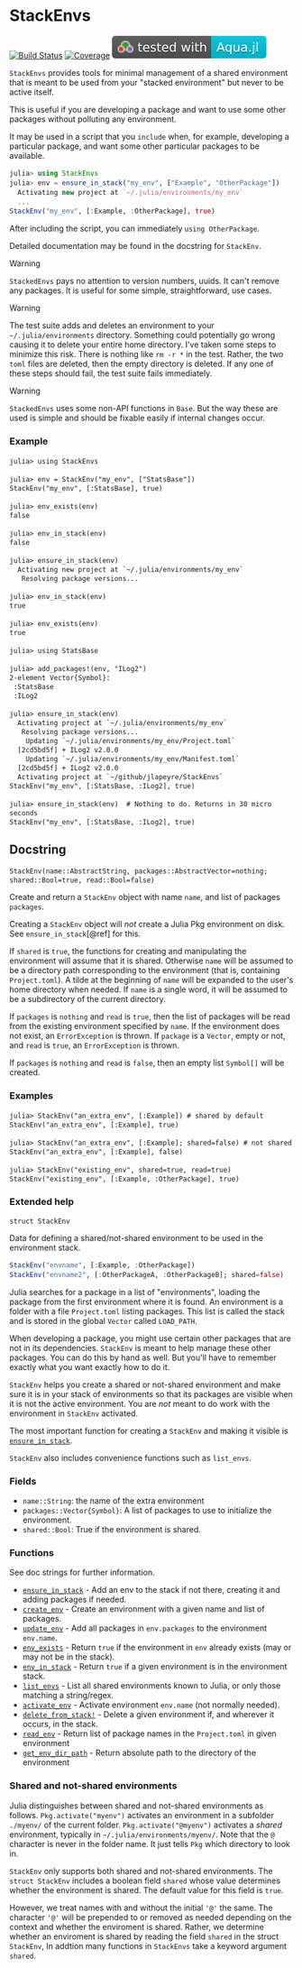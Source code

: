 # StackEnvs

[![Build Status](https://github.com/jlapeyre/StackEnvs.jl/actions/workflows/CI.yml/badge.svg?branch=main)](https://github.com/jlapeyre/StackEnvs.jl/actions/workflows/CI.yml?query=branch%3Amain)
[![Coverage](https://codecov.io/gh/jlapeyre/StackEnvs.jl/branch/main/graph/badge.svg)](https://codecov.io/gh/jlapeyre/StackEnvs.jl)
[![Aqua QA](https://raw.githubusercontent.com/JuliaTesting/Aqua.jl/master/badge.svg)](https://github.com/JuliaTesting/Aqua.jl)

`StackEnvs` provides tools for minimal management of a shared environment that is meant to be used from your "stacked environment" but never to be active itself.

This is useful if you are developing a package and want to use some other packages without polluting any environment.

It may be used in a script that you `include` when, for example, developing a particular package, and want some other particular
packages to be available.

```julia
julia> using StackEnvs
julia> env = ensure_in_stack("my_env", ["Example", "OtherPackage"])
  Activating new project at `~/.julia/environments/my_env`
  ...
StackEnv("my_env", [:Example, :OtherPackage], true)
```

After including the script, you can immediately `using OtherPackage`.

Detailed documentation may be found in the docstring for `StackEnv`.

> [!WARNING]
> `StackedEnvs` pays no attention to version numbers, uuids. It can't remove any packages. It is useful for some simple, straightforward, use cases.

> [!WARNING]
> The test suite adds and deletes an environment to your `~/.julia/environments` directory. Something could potentially go wrong causing it to delete your entire home directory. I've taken some steps to minimize this risk. There is nothing like `rm -r *` in the test. Rather, the two `toml` files are deleted, then the empty directory is deleted. If any one of these steps should fail, the test suite fails immediately.

> [!WARNING]
> `StackedEnvs` uses some non-API functions in `Base`. But the way these are used is simple and should be fixable easily if internal changes occur.

### Example

```julia-repl
julia> using StackEnvs

julia> env = StackEnv("my_env", ["StatsBase"])
StackEnv("my_env", [:StatsBase], true)

julia> env_exists(env)
false

julia> env_in_stack(env)
false

julia> ensure_in_stack(env)
  Activating new project at `~/.julia/environments/my_env`
   Resolving package versions...

julia> env_in_stack(env)
true

julia> env_exists(env)
true

julia> using StatsBase

julia> add_packages!(env, "ILog2")
2-element Vector{Symbol}:
 :StatsBase
 :ILog2

julia> ensure_in_stack(env)
  Activating project at `~/.julia/environments/my_env`
   Resolving package versions...
    Updating `~/.julia/environments/my_env/Project.toml`
  [2cd5bd5f] + ILog2 v2.0.0
    Updating `~/.julia/environments/my_env/Manifest.toml`
  [2cd5bd5f] + ILog2 v2.0.0
  Activating project at `~/github/jlapeyre/StackEnvs`
StackEnv("my_env", [:StatsBase, :ILog2], true)

julia> ensure_in_stack(env)  # Nothing to do. Returns in 30 micro seconds
StackEnv("my_env", [:StatsBase, :ILog2], true)
```

## Docstring

    StackEnv(name::AbstractString, packages::AbstractVector=nothing; shared::Bool=true, read::Bool=false)

Create and return a `StackEnv` object with name `name`, and list of packages `packages`.

Creating a `StackEnv` object will *not* create a Julia Pkg environment on disk. See `ensure_in_stack`[@ref] for this.

If `shared` is `true`, the functions for creating and manipulating the environment will assume that it is shared.
Otherwise `name` will be assumed to be a directory path corresponding to the environment (that is, containing `Project.toml`).
A tilde at the beginning of `name` will be expanded to the user's home directory when needed. If `name` is a single word, it will be
assumed to be a subdirectory of the current directory.

If `packages` is `nothing` and `read` is `true`, then the list of packages will be read from the existing environment specified
by `name`. If the environment does not exist, an `ErrorException` is thrown. If `package` is a `Vector`, empty or not, and `read`
is `true`, an `ErrorException` is thrown.

If `packages` is `nothing` and `read` is `false`, then an empty list `Symbol[]` will be created.

### Examples

```jldoctest
julia> StackEnv("an_extra_env", [:Example]) # shared by default
StackEnv("an_extra_env", [:Example], true)

julia> StackEnv("an_extra_env", [:Example]; shared=false) # not shared
StackEnv("an_extra_env", [:Example], false)

julia> StackEnv("existing_env", shared=true, read=true)
StackEnv("existing_env", [:Example, :OtherPackage], true)
```

### Extended help

    struct StackEnv

Data for defining a shared/not-shared environment to be used in the environment stack.

```julia
StackEnv("envname", [:Example, :OtherPackage])
StackEnv("envname2", [:OtherPackageA, :OtherPackageB]; shared=false)
```

Julia searches for a package in a list of "environments", loading the package from the
first environment where it is found. An environment is a folder with a file `Project.toml`
listing packages. This list is called the stack and is stored in the global `Vector` called `LOAD_PATH`.

When developing a package, you might use certain other packages that are not in its
dependencies. `StackEnv` is meant to help manage these other packages. You can do this by
hand as well.  But you'll have to remember exactly what you want exactly how to do it.

`StackEnv` helps you create a shared or not-shared environment and make sure it is in your stack of environments
so that its packages are visible when it is not the active environment. You are *not* meant
to do work with the environment in `StackEnv` activated.

The most important function for creating a `StackEnv` and making it visible is [`ensure_in_stack`](@ref).

`StackEnv` also includes convenience functions such as `list_envs`.

### Fields
- `name::String`: the name of the extra environment
- `packages::Vector{Symbol}`: A list of packages to use to initialize the environment.
- `shared::Bool`: True if the environment is shared.

### Functions

See doc strings for further information.
* [`ensure_in_stack`](@ref) - Add an env to the stack if not there, creating it and adding packages if needed.
* [`create_env`](@ref) - Create an environment with a given name and list of packages.
* [`update_env`](@ref) - Add all packages in `env.packages` to the environment `env.name`.
* [`env_exists`](@ref) - Return `true` if the environment in `env` already exists (may or may not be in the stack).
* [`env_in_stack`](@ref) - Return `true` if a given environment is in the environment stack.
* [`list_envs`](@ref) - List all shared environments known to Julia, or only those matching a string/regex.
* [`activate_env`](@ref) - Activate environment `env.name` (not normally needed).
* [`delete_from_stack!`](@ref) - Delete a given environment if, and wherever it occurs, in the stack.
* [`read_env`](@ref) - Return list of package names in the `Project.toml` in given environment
* [`get_env_dir_path`](@ref) - Return absolute path to the directory of the environment

### Shared and not-shared environments

Julia distinguishes between shared and not-shared environments as follows.
`Pkg.activate("myenv")` activates an environment in a subfolder `./myenv/` of the current folder.
`Pkg.activate("@myenv")` activates a *shared* environment, typically in `~/.julia/environments/myenv/`.
Note that the `@` character is never in the folder name. It just tells `Pkg` which directory to look in.

`StackEnv` only supports both shared and not-shared environments. The `struct StackEnv` includes
a boolean field `shared` whose value determines whether the environment is shared. The default value
for this field is `true`.

However, we treat names with and without the initial `'@'` the same.
The character `'@'` will be prepended to or removed as needed depending on the context and whether the enviroment is shared.
Rather, we determine whether an enviroment is shared by reading the field `shared` in the struct `StackEnv`,
In addtion many functions in `StackEnvs` take a keyword argument `shared`.

<!-- LocalWords:  StackEnvs julia env StackEnv PackA StackedEnvs uuids toml repl ILog2 -->
<!-- LocalWords:  StatsBase 2cd5bd5f -->

